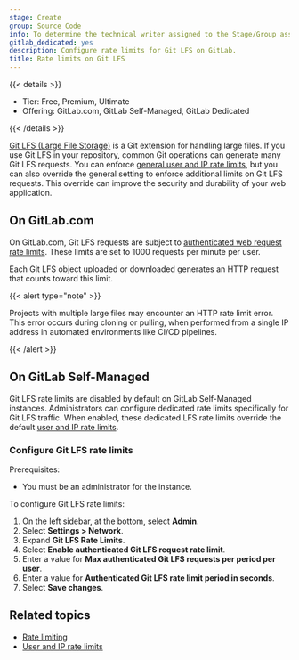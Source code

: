 ```yaml
---
stage: Create
group: Source Code
info: To determine the technical writer assigned to the Stage/Group associated with this page, see https://handbook.gitlab.com/handbook/product/ux/technical-writing/#assignments
gitlab_dedicated: yes
description: Configure rate limits for Git LFS on GitLab.
title: Rate limits on Git LFS
---
```


{{< details >}}

- Tier: Free, Premium, Ultimate
- Offering: GitLab.com, GitLab Self-Managed, GitLab Dedicated

{{< /details >}}

[Git LFS (Large File Storage)](../../topics/git/lfs/_index.md) is a Git extension
for handling large files. If you use Git LFS in your repository, common Git operations
can generate many Git LFS requests. You can enforce
[general user and IP rate limits](user_and_ip_rate_limits.md), but you can also
override the general setting to enforce additional limits on Git LFS requests. This
override can improve the security and durability of your web application.

## On GitLab.com

On GitLab.com, Git LFS requests are subject to
[authenticated web request rate limits](../../user/gitlab_com/_index.md#rate-limits-on-gitlabcom).
These limits are set to 1000 requests per minute per user.

Each Git LFS object uploaded or downloaded generates an HTTP request that counts toward
this limit.

{{< alert type="note" >}}

Projects with multiple large files may encounter an HTTP rate limit error.
This error occurs during cloning or pulling, when performed from a single IP address in automated
environments like CI/CD pipelines.

{{< /alert >}}

## On GitLab Self-Managed

Git LFS rate limits are disabled by default on GitLab Self-Managed instances.
Administrators can configure dedicated rate limits specifically
for Git LFS traffic. When enabled, these dedicated LFS rate limits override the default
[user and IP rate limits](user_and_ip_rate_limits.md).

### Configure Git LFS rate limits

Prerequisites:

- You must be an administrator for the instance.

To configure Git LFS rate limits:

1. On the left sidebar, at the bottom, select **Admin**.
1. Select **Settings > Network**.
1. Expand **Git LFS Rate Limits**.
1. Select **Enable authenticated Git LFS request rate limit**.
1. Enter a value for **Max authenticated Git LFS requests per period per user**.
1. Enter a value for **Authenticated Git LFS rate limit period in seconds**.
1. Select **Save changes**.

## Related topics

- [Rate limiting](../../security/rate_limits.md)
- [User and IP rate limits](user_and_ip_rate_limits.md)
